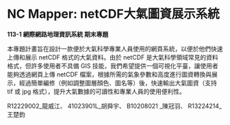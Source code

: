 # NC Mapper: netCDF大氣圖資展示系統

**113-1 網際網路地理資訊系統 期末專題**

本專題計畫旨在設計一款便於大氣科學專業人員使用的網頁系統，以便於他們快速上傳和展示 netCDF 格式的大氣資料。由於 netCDF 是大氣科學領域常見的資料格式，但許多使用者不具備 GIS 技能，我們希望提供一個可視化平臺，讓使用者能夠透過網頁上傳 netCDF 檔案，根據所需的氣象參數和高度進行圖資轉換與展示，經過簡單編修（例如調整圖層顏色、圖名等）後，快速輸出大氣圖資（支持 tif 或 jpg 格式），提升大氣數據的可讀性和專業人員的使用便利性。

R12229002_龍威江、
41023901L_胡舜宇、
B10208021 _陳冠羽、
R13224214_王楚鈞
